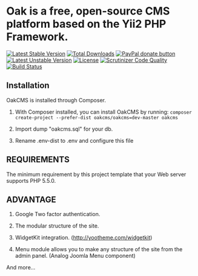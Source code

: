 Oak is a free, open-source CMS platform based on the Yii2 PHP Framework.
============================


[![Latest Stable Version](https://poser.pugx.org/oakcms/oakcms/v/stable)](https://packagist.org/packages/oakcms/oakcms)
[![Total Downloads](https://poser.pugx.org/oakcms/oakcms/downloads)](https://packagist.org/packages/oakcms/oakcms)
[![PayPal donate button](https://img.shields.io/badge/paypal-donate-yellow.svg)](https://www.paypal.com/cgi-bin/webscr?cmd=_donations&business=legionerblack%40yandex%2eru&lc=UA&item_name=oakcms&currency_code=USD&bn=PP%2dDonationsBF%3abtn_donateCC_LG%2egif%3aNonHosted "Donate once-off to this project using Paypal")
[![Latest Unstable Version](https://poser.pugx.org/oakcms/oakcms/v/unstable)](https://packagist.org/packages/oakcms/oakcms)
[![License](https://poser.pugx.org/oakcms/oakcms/license)](https://packagist.org/packages/oakcms/oakcms)
[![Scrutinizer Code Quality](https://scrutinizer-ci.com/g/oakcms/oakcms/badges/quality-score.png?b=master)](https://scrutinizer-ci.com/g/oakcms/oakcms/?branch=master)
[![Build Status](https://scrutinizer-ci.com/g/oakcms/oakcms/badges/build.png?b=master)](https://scrutinizer-ci.com/g/oakcms/oakcms/build-status/master)

Installation
------------
OakCMS is installed through Composer.

1) With Composer installed, you can install OakCMS by running:
`composer create-project --prefer-dist oakcms/oakcms=dev-master oakcms`

2) Import dump "oakcms.sql" for your db.

3) Rename .env-dist to .env and configure this file

REQUIREMENTS
------------

The minimum requirement by this project template that your Web server supports PHP 5.5.0.

ADVANTAGE
---------
1) Google Two factor authentication.

2) The modular structure of the site.

3) WidgetKit integration. (http://yootheme.com/widgetkit)

4) Menu module allows you to make any structure of the site from the admin panel. (Analog Joomla Menu component)

And more...

